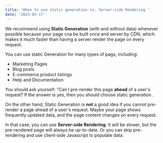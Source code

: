 ```yaml
---
title: 'When to use static generation vs. Server-side Rendering ' 
date: '2023-03-17'
---
```


We recommend using **Static Generation** (with and without data) whenever possible because
your page cna be built once and server by CDN, which makes it much faster than having a 
server render the page on every request.


You can use static Generation for many types of pags, including:

- Marketing Pages
- Blog posts
- E-commerce product listings 
- Help and Documentation 

You should ask yourself: "Can I pre-render this page **ahead** of a user's request?
If the answer is yes, then you should choose static generation . 

On the other hand, Static Generation is **not** a good idea if you cannot pre-render a 
page ahead of a user's request. Maybe your page shows frequently updated data, 
and the page content changes on every request. 

In that case, you can use **Server-side Rendering**. It will be slower, but 
the pre-rendered page will always be up-to-date. Or you can skip 
pre-rendering and use client-side Javascript to populate data.


